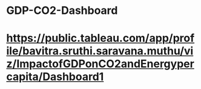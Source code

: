 # GDP-CO2-Dashboard

# https://public.tableau.com/app/profile/bavitra.sruthi.saravana.muthu/viz/ImpactofGDPonCO2andEnergypercapita/Dashboard1
